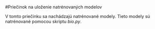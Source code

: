 #Priečinok na uloženie natrénovaných modelov

V tomto priečinku sa nachádzajú natrénované modely. Tieto modely sú natrénované pomocou skriptu *bio.py*.
